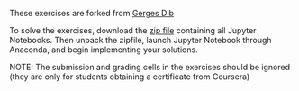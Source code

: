 These exercises are forked from [Gerges Dib](https://github.com/dibgerge/ml-coursera-python-assignments)

To solve the exercises, download the [zip file](CourseMaterial/MachineLearning/Exercises/AllExercisesForDownload.zip) containing all Jupyter Notebooks. Then unpack the zipfile, launch Jupyter Notebook through Anaconda, and begin implementing your solutions. 

NOTE: The submission and grading cells in the exercises should be ignored (they are only for students obtaining a certificate from Coursera)

